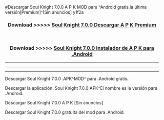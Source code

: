 #Descargar Soul Knight 7.0.0 A P K MOD para ^Android gratis.la última versión[Premium]^[Sin anuncios] y1f2a



<div align="center">
<h3>Download >>>>> <a href="https://es-web.web.app/?es= Soul Knight 7.0.0">Soul Knight 7.0.0 Descargar A P K Premium</a></h3><br>

<h3>Download >>>>> <a href="https://es-web.web.app/?es= Soul Knight 7.0.0">Soul Knight 7.0.0 Instalador de A P K para .Android</a></h3>
</div>


----------------------------------------------------------

----------------------------------------------------------

----------------------------------------------------------

Descargar Soul Knight 7.0.0 .APK^MOD^ para .Android gratis.

Descargar la aplicación. Soul Knight 7.0.0 APK^El nombre es la versión para .Android.

Descargar Soul Knight 7.0.0 A P K [Sin anuncios]

Descargar Soul Knight 7.0.0 gratuita del mod para .Android.